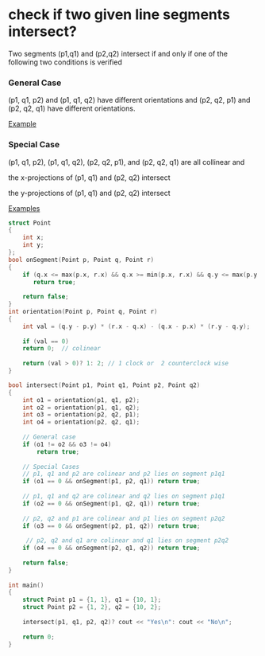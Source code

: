 # check if two given line segments intersect?

Two segments (p1,q1) and (p2,q2) intersect if and only if one of the following two conditions is verified

### General Case

(p1, q1, p2) and (p1, q1, q2) have different orientations and (p2, q2, p1) and (p2, q2, q1) have different orientations.

[Example](https://github.com/Khaled-Mahmmoud/MyCompetitiveProgramming/blob/master/img/Geometry/linesegments%20general%20case.png)

### Special Case

(p1, q1, p2), (p1, q1, q2), (p2, q2, p1), and (p2, q2, q1) are all collinear and

the x-projections of (p1, q1) and (p2, q2) intersect

the y-projections of (p1, q1) and (p2, q2) intersect

[Examples](https://github.com/Khaled-Mahmmoud/MyCompetitiveProgramming/blob/master/img/Geometry/linesegments%20special%20case.png)

```cpp
struct Point 
{ 
    int x; 
    int y; 
}; 
bool onSegment(Point p, Point q, Point r) 
{ 
    if (q.x <= max(p.x, r.x) && q.x >= min(p.x, r.x) && q.y <= max(p.y, r.y) && q.y >= min(p.y, r.y)) 
       return true; 
  
    return false; 
} 
int orientation(Point p, Point q, Point r) 
{ 
    int val = (q.y - p.y) * (r.x - q.x) - (q.x - p.x) * (r.y - q.y); 
  
    if (val == 0) 
    return 0;  // colinear 
  
    return (val > 0)? 1: 2; // 1 clock or  2 counterclock wise 
} 

bool intersect(Point p1, Point q1, Point p2, Point q2) 
{  
    int o1 = orientation(p1, q1, p2); 
    int o2 = orientation(p1, q1, q2); 
    int o3 = orientation(p2, q2, p1); 
    int o4 = orientation(p2, q2, q1); 
  
    // General case 
    if (o1 != o2 && o3 != o4) 
        return true; 
  
    // Special Cases 
    // p1, q1 and p2 are colinear and p2 lies on segment p1q1 
    if (o1 == 0 && onSegment(p1, p2, q1)) return true; 
  
    // p1, q1 and q2 are colinear and q2 lies on segment p1q1 
    if (o2 == 0 && onSegment(p1, q2, q1)) return true; 
  
    // p2, q2 and p1 are colinear and p1 lies on segment p2q2 
    if (o3 == 0 && onSegment(p2, p1, q2)) return true; 
  
     // p2, q2 and q1 are colinear and q1 lies on segment p2q2 
    if (o4 == 0 && onSegment(p2, q1, q2)) return true; 
  
    return false; 
} 
  
int main() 
{ 
    struct Point p1 = {1, 1}, q1 = {10, 1}; 
    struct Point p2 = {1, 2}, q2 = {10, 2}; 
  
    intersect(p1, q1, p2, q2)? cout << "Yes\n": cout << "No\n"; 
  
    return 0; 
} 
